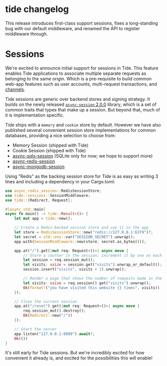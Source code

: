 # tide changelog

This release introduces first-class support sessions, fixes a 
long-standing bug with our default middleware, and renamed the API to
register middleware through.

# Sessions

We're excited to announce initial support for sessions in Tide. This feature
enables Tide applications to associate multiple separate requests as
belonging to the same origin. Which is a pre-requisite to build common
web-app features such as user accounts, multi-request transactions, and
[channels](https://blog.yoshuawuyts.com/tide-channels/).

Tide sessions are generic over backend stores and signing strategy. It builds
on the newly released [`async-session`
2.0.0](https://docs.rs/async-session/2.0.0) library, which is a set of common
traits that types that make up a session. But beyond that, much of it is
implementation specific.

Tide ships with a `memory` and `cookie` store by default. However we have
also published several convenient session store implementations for common
databases, providing a nice selection to choose from:

- Memory Session (shipped with Tide)
- Cookie Session (shipped with Tide)
- [async-sqlx-session](https://docs.rs/async-sqlx-session) (SQLite only for now; we hope to support more)
- [async-redis-session](https://docs.rs/async-redis-session)
- [async-mongodb-session](https://docs.rs/async-mongodb-session)

Using "Redis" as the backing session store for Tide is as easy as writing 3
lines and including a dependency in your Cargo.toml:

```rust
use async_redis_session::RedisSessionStore;
use tide::sessions::SessionMiddleware;
use tide::{Redirect, Request};

#[async_std::main]
async fn main() -> tide::Result<()> {
    let mut app = tide::new();

    // Create a Redis-backed session store and use it in the app
    let store = RedisSessionStore::new("redis://127.0.0.1:6379")?;
    let secret = std::env::var("SESSION_SECRET").unwrap();
    app.with(SessionMiddleware::new(store, secret.as_bytes()));

    app.at("/").get(|mut req: Request<()>| async move {
        // Store a counter in the session; increment it by one on each visit
        let session = req.session_mut();
        let visits: usize = session.get("visits").unwrap_or_default();
        session.insert("visits", visits + 1).unwrap();

        // Render a page that shows the number of requests made in the session
        let visits: usize = req.session().get("visits").unwrap();
        Ok(format!("you have visited this website {} times", visits))
    });

    // Close the current session
    app.at("/reset").get(|mut req: Request<()>| async move {
        req.session_mut().destroy();
        Ok(Redirect::new("/"))
    });

    // Start the server
    app.listen("127.0.0.1:8080").await?;
    Ok(())
}
```

It's still early for Tide sessions. But we're incredibly excited for how
convenient it already is, and excited for the possibilities this will enable!

